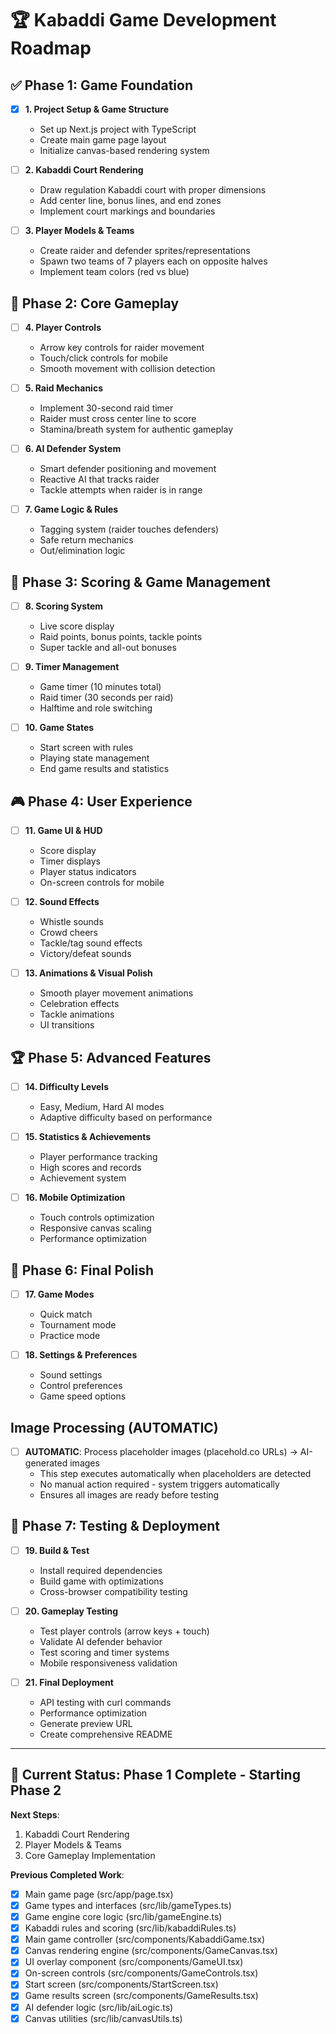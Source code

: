 # 🏆 Kabaddi Game Development Roadmap

## ✅ **Phase 1: Game Foundation**

- [x] **1. Project Setup & Game Structure**
  - Set up Next.js project with TypeScript
  - Create main game page layout
  - Initialize canvas-based rendering system

- [ ] **2. Kabaddi Court Rendering**
  - Draw regulation Kabaddi court with proper dimensions
  - Add center line, bonus lines, and end zones
  - Implement court markings and boundaries

- [ ] **3. Player Models & Teams**
  - Create raider and defender sprites/representations
  - Spawn two teams of 7 players each on opposite halves
  - Implement team colors (red vs blue)

## 🏃 **Phase 2: Core Gameplay**

- [ ] **4. Player Controls**
  - Arrow key controls for raider movement
  - Touch/click controls for mobile
  - Smooth movement with collision detection

- [ ] **5. Raid Mechanics**
  - Implement 30-second raid timer
  - Raider must cross center line to score
  - Stamina/breath system for authentic gameplay

- [ ] **6. AI Defender System**
  - Smart defender positioning and movement
  - Reactive AI that tracks raider
  - Tackle attempts when raider is in range

- [ ] **7. Game Logic & Rules**
  - Tagging system (raider touches defenders)
  - Safe return mechanics
  - Out/elimination logic

## 🎯 **Phase 3: Scoring & Game Management**

- [ ] **8. Scoring System**
  - Live score display
  - Raid points, bonus points, tackle points
  - Super tackle and all-out bonuses

- [ ] **9. Timer Management**
  - Game timer (10 minutes total)
  - Raid timer (30 seconds per raid)
  - Halftime and role switching

- [ ] **10. Game States**
  - Start screen with rules
  - Playing state management
  - End game results and statistics

## 🎮 **Phase 4: User Experience**

- [ ] **11. Game UI & HUD**
  - Score display
  - Timer displays
  - Player status indicators
  - On-screen controls for mobile

- [ ] **12. Sound Effects**
  - Whistle sounds
  - Crowd cheers
  - Tackle/tag sound effects
  - Victory/defeat sounds

- [ ] **13. Animations & Visual Polish**
  - Smooth player movement animations
  - Celebration effects
  - Tackle animations
  - UI transitions

## 🏆 **Phase 5: Advanced Features**

- [ ] **14. Difficulty Levels**
  - Easy, Medium, Hard AI modes
  - Adaptive difficulty based on performance

- [ ] **15. Statistics & Achievements**
  - Player performance tracking
  - High scores and records
  - Achievement system

- [ ] **16. Mobile Optimization**
  - Touch controls optimization
  - Responsive canvas scaling
  - Performance optimization

## 🚀 **Phase 6: Final Polish**

- [ ] **17. Game Modes**
  - Quick match
  - Tournament mode
  - Practice mode

- [ ] **18. Settings & Preferences**
  - Sound settings
  - Control preferences
  - Game speed options

## Image Processing (AUTOMATIC)
- [ ] **AUTOMATIC**: Process placeholder images (placehold.co URLs) → AI-generated images
  - This step executes automatically when placeholders are detected
  - No manual action required - system triggers automatically
  - Ensures all images are ready before testing

## 🧪 **Phase 7: Testing & Deployment**

- [ ] **19. Build & Test**
  - Install required dependencies
  - Build game with optimizations
  - Cross-browser compatibility testing

- [ ] **20. Gameplay Testing**
  - Test player controls (arrow keys + touch)
  - Validate AI defender behavior
  - Test scoring and timer systems
  - Mobile responsiveness validation

- [ ] **21. Final Deployment**
  - API testing with curl commands
  - Performance optimization
  - Generate preview URL
  - Create comprehensive README

---

## 🎯 **Current Status: Phase 1 Complete - Starting Phase 2**

**Next Steps**: 
1. Kabaddi Court Rendering
2. Player Models & Teams  
3. Core Gameplay Implementation

**Previous Completed Work**:
- [x] Main game page (src/app/page.tsx)
- [x] Game types and interfaces (src/lib/gameTypes.ts)
- [x] Game engine core logic (src/lib/gameEngine.ts)
- [x] Kabaddi rules and scoring (src/lib/kabaddiRules.ts)
- [x] Main game controller (src/components/KabaddiGame.tsx)
- [x] Canvas rendering engine (src/components/GameCanvas.tsx)
- [x] UI overlay component (src/components/GameUI.tsx)
- [x] On-screen controls (src/components/GameControls.tsx)
- [x] Start screen (src/components/StartScreen.tsx)
- [x] Game results screen (src/components/GameResults.tsx)
- [x] AI defender logic (src/lib/aiLogic.ts)
- [x] Canvas utilities (src/lib/canvasUtils.ts)